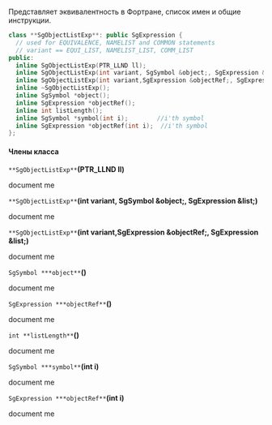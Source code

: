 Представляет эквивалентность в Фортране, список имен и общие инструкции.

```cpp
class **SgObjectListExp**: public SgExpression {
  // used for EQUIVALENCE, NAMELIST and COMMON statements
  // variant == EQUI_LIST, NAMELIST_LIST, COMM_LIST
public:
  inline SgObjectListExp(PTR_LLND ll);
  inline SgObjectListExp(int variant, SgSymbol &object;, SgExpression &list;);
  inline SgObjectListExp(int variant,SgExpression &objectRef;, SgExpression &list;);
  inline ~SgObjectListExp();
  inline SgSymbol *object();
  inline SgExpression *objectRef();
  inline int listLength();
  inline SgSymbol *symbol(int i);        //i'th symbol
  inline SgExpression *objectRef(int i);  //i'th symbol
};
```

#### Члены класса

`**SgObjectListExp**`**(PTR_LLND ll)**

document me

`**SgObjectListExp**`**(int variant, SgSymbol &object;, SgExpression &list;)**

document me

`**SgObjectListExp**`**(int variant,SgExpression &objectRef;, SgExpression &list;)**

document me

`SgSymbol ***object**`**()**

document me

`SgExpression ***objectRef**`**()**

document me

`int **listLength**`**()**

document me

`SgSymbol ***symbol**`**(int i)**

document me

`SgExpression ***objectRef**`**(int i)**

document me
